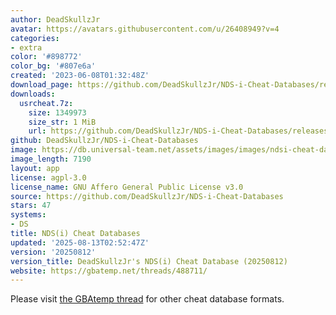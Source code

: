 ```yaml
---
author: DeadSkullzJr
avatar: https://avatars.githubusercontent.com/u/26408949?v=4
categories:
- extra
color: '#898772'
color_bg: '#807e6a'
created: '2023-06-08T01:32:48Z'
download_page: https://github.com/DeadSkullzJr/NDS-i-Cheat-Databases/releases
downloads:
  usrcheat.7z:
    size: 1349973
    size_str: 1 MiB
    url: https://github.com/DeadSkullzJr/NDS-i-Cheat-Databases/releases/download/20250812/usrcheat.7z
github: DeadSkullzJr/NDS-i-Cheat-Databases
image: https://db.universal-team.net/assets/images/images/ndsi-cheat-databases.png
image_length: 7190
layout: app
license: agpl-3.0
license_name: GNU Affero General Public License v3.0
source: https://github.com/DeadSkullzJr/NDS-i-Cheat-Databases
stars: 47
systems:
- DS
title: NDS(i) Cheat Databases
updated: '2025-08-13T02:52:47Z'
version: '20250812'
version_title: DeadSkullzJr's NDS(i) Cheat Database (20250812)
website: https://gbatemp.net/threads/488711/
---
```

Please visit [the GBAtemp thread](https://gbatemp.net/threads/488711/) for other cheat database formats.